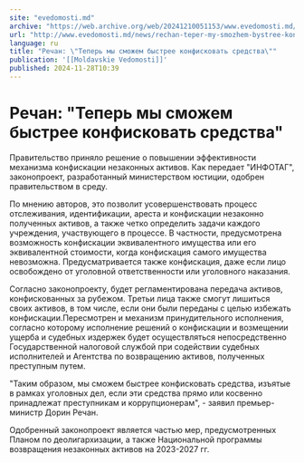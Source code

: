 ```yaml
---
site: "evedomosti.md"
archive: "https://web.archive.org/web/20241210051153/www.evedomosti.md/news/rechan-teper-my-smozhem-bystree-konfiskovat-sredstva"
url: "http://www.evedomosti.md/news/rechan-teper-my-smozhem-bystree-konfiskovat-sredstva"
language: ru
title: "Речан: \"Теперь мы сможем быстрее конфисковать средства\""
publication: '[[Moldavskie Vedomosti]]'
published: 2024-11-28T10:39
---
```


# Речан: "Теперь мы сможем быстрее конфисковать средства"

Правительство приняло решение о повышении эффективности механизма конфискации незаконных активов. Как передает "ИНФОТАГ", законопроект, разработанный министерством юстиции, одобрен правительством в среду.

По мнению авторов, это позволит усовершенствовать процесс отслеживания, идентификации, ареста и конфискации незаконно полученных активов, а также четко определить задачи каждого учреждения, участвующего в процессе. В частности, предусмотрена возможность конфискации эквивалентного имущества или его эквивалентной стоимости, когда конфискация самого имущества невозможна. Предусматривается также конфискация, даже если лицо освобождено от уголовной ответственности или уголовного наказания.

Согласно законопроекту, будет регламентирована передача активов, конфискованных за рубежом. Третьи лица также смогут лишиться своих активов, в том числе, если они были переданы с целью избежать конфискации.Пересмотрен и механизм принудительного исполнения, согласно которому исполнение решений о конфискации и возмещении ущерба и судебных издержек будет осуществляться непосредственно Государственной налоговой службой при содействии судебных исполнителей и Агентства по возвращению активов, полученных преступным путем.

"Таким образом, мы сможем быстрее конфисковать средства, изъятые в рамках уголовных дел, если эти средства прямо или косвенно принадлежат преступникам и коррупционерам", - заявил премьер-министр Дорин Речан.

Одобренный законопроект является частью мер, предусмотренных Планом по деолигархизации, а также Национальной программы возвращения незаконных активов на 2023-2027 гг.